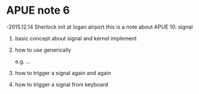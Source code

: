 APUE note 6
===========

-2015.12.14 Sherlock init at logan airport
 this is a note about APUE 10: signal

 1. basic concept about signal and kernel implement

 2. how to use generically

    e.g. ...

 3. how to trigger a signal again and again

 4. how to trigger a signal from keyboard
